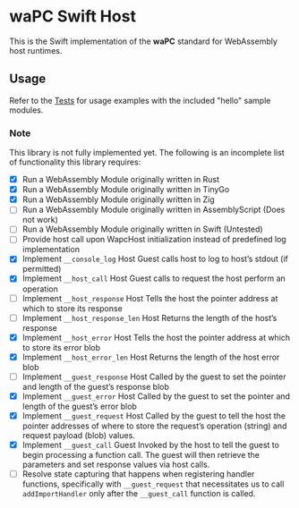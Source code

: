 # waPC Swift Host

This is the Swift implementation of the **waPC** standard for WebAssembly host runtimes.

## Usage
Refer to the [Tests](./Tests/WapcHostTests/WapcHostTests.swift) for usage examples with the included "hello" sample modules.

### Note
This library is not fully implemented yet. The following is an incomplete list of functionality this library requires:
- [x] Run a WebAssembly Module originally written in Rust
- [x] Run a WebAssembly Module originally written in TinyGo
- [x] Run a WebAssembly Module originally written in Zig
- [ ] Run a WebAssembly Module originally written in AssemblyScript (Does not work)
- [ ] Run a WebAssembly Module originally written in Swift (Untested)
- [ ] Provide host call upon WapcHost initialization instead of predefined log implementation
- [x] Implement `__console_log`    Host    Guest calls host to log to host’s stdout (if permitted)
- [x] Implement `__host_call`    Host    Guest calls to request the host perform an operation
- [ ] Implement `__host_response`    Host    Tells the host the pointer address at which to store its response
- [ ] Implement `__host_response_len`    Host    Returns the length of the host’s response
- [x] Implement `__host_error`    Host    Tells the host the pointer address at which to store its error blob
- [x] Implement `__host_error_len`    Host    Returns the length of the host error blob
- [ ] Implement `__guest_response`    Host    Called by the guest to set the pointer and length of the guest’s response blob
- [x] Implement `__guest_error`    Host    Called by the guest to set the pointer and length of the guest’s error blob
- [x] Implement `__guest_request`    Host    Called by the guest to tell the host the pointer addresses of where to store the request’s operation (string) and request payload (blob) values.
- [x] Implement `__guest_call`    Guest    Invoked by the host to tell the guest to begin processing a function call. The guest will then retrieve the parameters and set response values via host calls.
- [ ] Resolve state capturing that happens when registering handler functions, specifically with `__guest_request` that necessitates us to call `addImportHandler` only after the `__guest_call` function is called.
